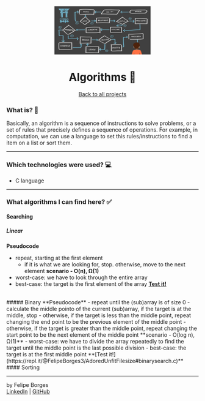 <div align="center">	
	<img src="./.github/algorithms.png" alt="algorithmsimg" width="50%"/>	
</div>

<div align="center">
	<h1>Algorithms 📝</h1>
</div>

<div align="center">	
	<a href="https://github.com/felipejsborges/cs50_challenges#cs50x-challenges-">Back to all projects</a>
</div>

### What is? 🤔
Basically, an algorithm is a sequence of instructions to solve problems, or a set of rules that precisely defines a sequence of operations. For example, in computation, we can use a language to set this rules/instructions to find a item on a list or sort them.
<hr>

### Which technologies were used? 💻
- C language
<hr>

### What algorithms I can find here? ✅
#### Searching
##### Linear
**Pseudocode**
- repeat, starting at the first element
  - if it is what we are looking for, stop. otherwise, move to the next element 
**scenario - O(n), Ω(1)**
- worst-case: we have to look through the entire array
- best-case: the target is the first element of the array
**[Test it!](https://repl.it/@FelipeBorges3/AdoredUnfitFilesize#linearsearch.c)**
<br>
##### Binary
**Pseudocode**
- repeat until the (sub)array is of size 0
  - calculate the middle pointo of the current (sub)array, if the target is at the middle, stop
  - otherwise, if the target is less than the middle point, repeat changing the end point to be the previous element of the middle point
  - otherwise, if the target is greater than the middle point, repeat changing the start point to be the next element of the middle point
**scenario - O(log n), Ω(1)**
- worst-case: we have to divide the array repeatedly to find the target until the middle point is the last possible division
- best-case: the target is at the first middle point
**[Test it!](https://repl.it/@FelipeBorges3/AdoredUnfitFilesize#binarysearch.c)**
<br>
#### Sorting
<hr>

by Felipe Borges<br>
[LinkedIn](https://www.linkedin.com/in/felipejsborges) | [GitHub](https://github.com/felipejsborges)

